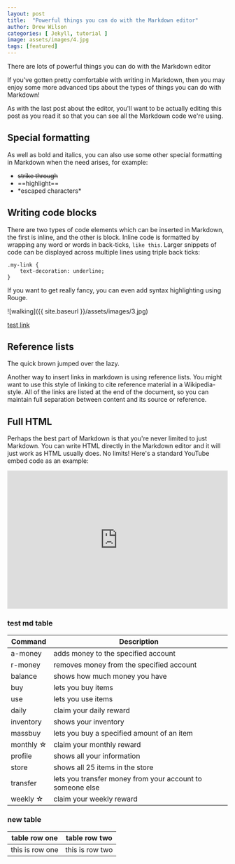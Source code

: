 ```yaml
---
layout: post
title:  "Powerful things you can do with the Markdown editor"
author: Drew Wilson
categories: [ Jekyll, tutorial ]
image: assets/images/4.jpg
tags: [featured]
---
```

There are lots of powerful things you can do with the Markdown editor

If you've gotten pretty comfortable with writing in Markdown, then you may enjoy some more advanced tips about the types of things you can do with Markdown!

As with the last post about the editor, you'll want to be actually editing this post as you read it so that you can see all the Markdown code we're using.


## Special formatting

As well as bold and italics, you can also use some other special formatting in Markdown when the need arises, for example:

+ ~~strike through~~
+ ==highlight==
+ \*escaped characters\*


## Writing code blocks

There are two types of code elements which can be inserted in Markdown, the first is inline, and the other is block. Inline code is formatted by wrapping any word or words in back-ticks, `like this`. Larger snippets of code can be displayed across multiple lines using triple back ticks:

```
.my-link {
    text-decoration: underline;
}
```

If you want to get really fancy, you can even add syntax highlighting using Rouge.


![walking]({{ site.baseurl }}/assets/images/3.jpg)

[test link](http://apple.com)

## Reference lists

The quick brown jumped over the lazy.

Another way to insert links in markdown is using reference lists. You might want to use this style of linking to cite reference material in a Wikipedia-style. All of the links are listed at the end of the document, so you can maintain full separation between content and its source or reference.

## Full HTML

Perhaps the best part of Markdown is that you're never limited to just Markdown. You can write HTML directly in the Markdown editor and it will just work as HTML usually does. No limits! Here's a standard YouTube embed code as an example:

<p><iframe style="width:100%;" height="315" src="https://www.youtube.com/embed/Cniqsc9QfDo?rel=0&amp;showinfo=0" frameborder="0" allowfullscreen></iframe></p>

### test md table
|Command|Description|
|--- |--- |
|a-money|adds money to the specified account|
|r-money|removes money from the specified account|
|balance|shows how much money you have|
|buy|lets you buy items|
|use|lets you use items|
|daily|claim your daily reward|
|inventory|shows your inventory|
|massbuy|lets you buy a specified amount of an item|
|monthly ☆|claim your monthly reward|
|profile|shows all your information|
|store|shows all 25 items in the store|
|transfer|lets you transfer money from your account to someone else|
|weekly ☆|claim your weekly reward|

### new table

|table row one|table row two|
|--- |--- |
|this is row one|this is row two|

